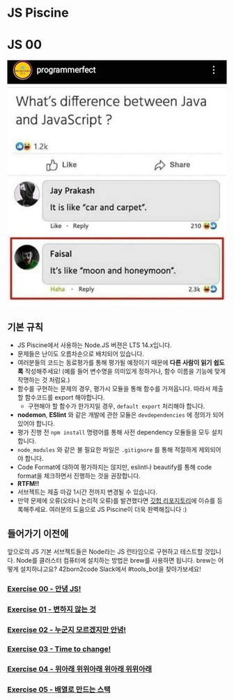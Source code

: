 # JS Piscine

# JS 00

![](images/js_is_not_java.jpg)

## 기본 규칙

* JS Piscine에서 사용하는 Node.JS 버젼은 LTS 14.x입니다.
* 문제들은 난이도 오름차순으로 배치되어 있습니다.
* 여러분들의 코드는 동료평가를 통해 평가될 예정이기 때문에 **다른 사람이 읽기 쉽도록** 작성해주세요! (예를 들어 변수명을 의미있게 정하거나, 함수 이름을 기능에 맞게 작명하는 것 처럼요.)
* 함수를 구현하는 문제의 경우, 평가시 모듈을 통해 함수를 가져옵니다. 따라서 제출할 함수코드를 export 해야합니다.
  - 구현해야 할 함수가 한가지일 경우, `default export` 처리해야 합니다.
* **nodemon**, **ESlint** 와 같은 개발에 관한 모듈은 `devdependencies` 에 정의가 되어 있어야 합니다.
* 평가 진행 전 `npm install` 명령어를 통해 사전 dependency 모듈들을 모두 설치 합니다.
* `node_modules` 와 같은 불 필요한 파일은 `.gitignore` 를 통해 적절하게 제외되어야 합니다.
* Code Format에 대하여 평가하지는 않지만, eslint나 beautify를 통해 code format을 체크하면서 진행하는 것을 권장합니다.
* **RTFM!!**
* 서브젝트는 제출 마감 1시간 전까지 변경될 수 있습니다.
* 만약 문제에 오류(오타나 논리적 오류)를 발견했다면 [깃헙 리포지토리](https://github.com/42js/piscine)에 이슈를 등록해주세요. 여러분의 도움으로 JS Piscine이 더욱 완벽해집니다 :)

## 들어가기 이전에

앞으로의 JS 기본 서브젝트들은 Node라는 JS 런타임으로 구현하고 테스트할 것입니다. Node를 클러스터 컴퓨터에 설치하는 방법은 brew를 사용하면 됩니다. brew는 어떻게 설치하냐고요? 42born2code Slack에서 #tools_bot을 찾아가보세요!

### [Exercise 00 - 안녕 JS!](ex00.md)
### [Exercise 01 - 변하지 않는 것](ex01.md)
### [Exercise 02 - 누군지 모르겠지만 안녕!](ex02.md)
### [Exercise 03 - Time to change!](ex03.md)
### [Exercise 04 - 위아래 위위아래 위아래 위위아래](ex04.md)
### [Exercise 05 - 배열로 만드는 스택](ex05.md)
